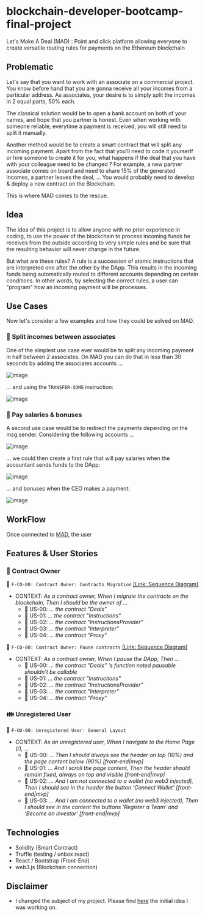 # blockchain-developer-bootcamp-final-project
Let's Make A Deal (MAD) : Point and click platform allowing everyone to create versatile routing rules for payments on the Ethereum blockchain
 
## Problematic

Let's say that you want to work with an associate on a commercial project. You know before hand that you are gonna receive all your incomes from a particular address. As associates, your desire is to simply split the incomes in 2 equal parts, 50% each.

The classical solution would be to open a bank account on both of your names, and hope that you partner is honest. Even when working with someone reliable, everytime a payment is received, you will still need to split it manually.

Another method would be to create a smart contract that will split any incoming payment. Apart from the fact that you'll need to code it yourserlf or hire someone to create it for you, what happens if the deal that you have with your colleague need to be changed ? For example, a new partner associate comes on board and need to share 15% of the generated incomes, a partner leaves the deal, ... You would probably need to develop & deploy a new contract on the Blockchain.

This is where MAD comes to the rescue.

## Idea

The idea of this project is to allow anyone with no prior experience in coding, to use the power of the blockchain to process incoming funds he receives from the outside according to very simple rules and be sure that the resulting behavior will never change in the future.

But what are these rules? A rule is a succession of atomic instructions that are interpreted one after the other by the DApp. This results in the incoming funds being automatically routed to different accounts depending on certain conditions. In other words, by selecting the correct rules, a user can "program" how an incoming payment will be processes.

## Use Cases

Now let's consider a few examples and how they could be solved on MAD.

### &#128256; Split incomes between associates

One of the simplest use case ever would be to split any incoming payment in half between 2 associates. On MAD you can do that in less than 30 seconds by adding the associates accounts ...

![image](https://user-images.githubusercontent.com/34804976/144054962-65a4b1bb-e67e-46a0-8dc4-6318f0c7dacc.png)

... and using the `TRANSFER-SOME` instruction:

![image](https://user-images.githubusercontent.com/34804976/144055222-7891afb1-cfc0-4fb1-af39-7613155b4245.png)

### &#128256; Pay salaries & bonuses

A second use case would be to redirect the payments depending on the msg.sender. Considering the following accounts ...

![image](https://user-images.githubusercontent.com/34804976/144056915-aafea5c3-c8c8-4341-8df1-962192cdb9fd.png)

... we could then create a first rule that will pay salaries when the accountant sends funds to the DApp:

![image](https://user-images.githubusercontent.com/34804976/144057214-35a2325c-b592-4e1e-bf71-3eabf1b91206.png)

... and bonuses when the CEO makes a payment:

![image](https://user-images.githubusercontent.com/34804976/144057427-8468723e-cb95-4362-92c6-2f0f30a93484.png)

## WorkFlow

Once connected to [MAD](), the user


## Features & User Stories

### 👔 Contract Owner

📁 `F-CO-00: Contract Owner: Contracts Migration` [[Link: Sequence Diagram]](https://sequencediagram.org/index.html#initialData=C4S2BsFMAIDEFoDCB5eAGATALmog9gHbABOAhgMbDTIDuBkxOAsiAOZmiEBQXARnsGB4AtgAdSxUORDiiAZy7jJIabODs8AV1HQAxODYALdcUgBPaACpL0ACrFNAM0dQuFIcWp0GXSAQAmihJSMqREGtp6BqzG7JB+VpYAQuB45ADWiIakIATWQcqqYVQAosCGDJCawr4BPLT0xPDwAHxlFabVOP6QoqlmDAB0PX14ZgAUtpCkwnIANNCk-v6mcnIAlG6UIABupMAw7ZXVXA0MzW3lx8Ldvf1DI-3jAArEeABWkJTzi8urG6dvE1WkdOjdoI8xg87mNxgBBTT+MA-JYrSBrTZnYGXDpVcGQgbEYYwiYASQIO3RHhRf3RAKxF1BeNuo0JxNZ8IAIsgaWiMVweu5dvtDlcwVx1kA)
+ CONTEXT: *As a contract owner, When I migrate the contracts on the blockchain, Then I should be the owner of ...*
    + 📝 US-00: *... the contract "Deals"*
    + 📝 US-01: *... the contract "Instructions"*
    + 📝 US-02: *... the contract "InstructionsProvider"*
    + 📝 US-03: *... the contract "Interpreter"*
    + 📝 US-04: *... the contract "Proxy"*

📁 `F-CO-00: Contract Owner: Pause contracts` [[Link: Sequence Diagram]](https://sequencediagram.org/index.html#initialData=C4S2BsFMAIDEFoDCB5eAGATALmog9gHbABOAhgMbDTIDuBkxOAsiAOZmiEBQXARnsGB4AtgAdSxUORDiiAZy7jJIabODs8AV1HQAxODYALdcUgBPaACpL0ACrFNAM0dQuFIcWp0GXSAQAmihJSMqREGtp6BqzG7JB+VpYAQuB45ADWiIakIATWQcqqYVQAosCGDJCawr4BPLT0xPDwAHxlFabVOP6QoqlmDAB0PX14ZgAUtpCkwnIANNCk-v6mcnIAlG6UIABupMAw7ZXVXA0MzW3lx8Ldvf1DI-3jAArEeABWkJTzi8urG6dvE1WkdOjdoI8xg87mNxgBBTT+MA-JYrSBrTZnYGXDpVcGQgbEYYwiYASQIO3RHhRf3RAKxF1BeNuo0JxNZ8IAIsgaWiMVweu5dvtDlcwVx1kA)
+ CONTEXT: *As a contract owner, When I pause the DApp, Then ...*
    + 📝 US-00: *... the contract "Deals" 's function noted pausable shouldn't be callable*
    + 📝 US-01: *... the contract "Instructions"*
    + 📝 US-02: *... the contract "InstructionsProvider"*
    + 📝 US-03: *... the contract "Interpreter"*
    + 📝 US-04: *... the contract "Proxy"*


### 👪 Unregistered User

📁 `F-UU-00: Unregistered User: General Layout`
+ CONTEXT: *As an unregistered user, When I navigate to the Home Page (/), ...*
    + 📝 US-00: *... Then I should always see the header on top (10%) and the page content below (90%) [front-end|mvp]*
    + 📝 US-01: *... And I scroll the page content, Then the header should remain fixed, always on top and visible [front-end|mvp]*
    + 📝 US-02: *... And I am not connected to a wallet (no web3 injected), Then I should see in the header the button 'Connect Wallet' [front-end|mvp]*
    + 📝 US-03: *... And I am connected to a wallet (no web3 injected), Then I should see in the content the buttons 'Register a Team' and 'Become an investor' [front-end|mvp]*

## Technologies
 
- Solidity (Smart Contract)
- Truffle (testing / unbox react)
- React / Bootstrap (Front-End)
- web3.js (Blockchain connection)

## Disclaimer

- I changed the subject of my project. Please find [here](https://github.com/CodeFrite/consensys-bootcamp-initial-idea) the initial idea I was working on.
